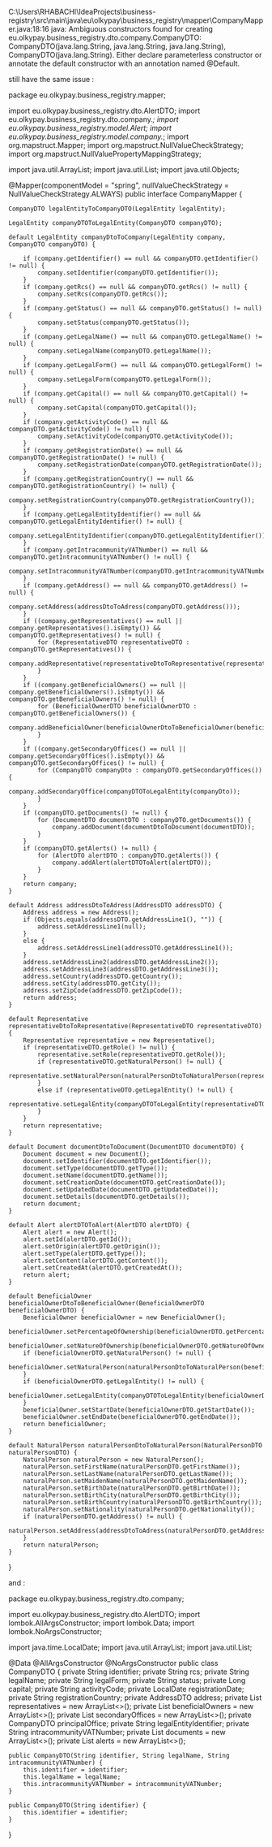 C:\Users\RHABACHI\IdeaProjects\business-registry\src\main\java\eu\olkypay\business_registry\mapper\CompanyMapper.java:18:16
java: Ambiguous constructors found for creating eu.olkypay.business_registry.dto.company.CompanyDTO: CompanyDTO(java.lang.String, java.lang.String, java.lang.String), CompanyDTO(java.lang.String). Either declare parameterless constructor or annotate the default constructor with an annotation named @Default.

still have the same issue :

package eu.olkypay.business_registry.mapper;

import eu.olkypay.business_registry.dto.AlertDTO;
import eu.olkypay.business_registry.dto.company.*;
import eu.olkypay.business_registry.model.Alert;
import eu.olkypay.business_registry.model.company.*;
import org.mapstruct.Mapper;
import org.mapstruct.NullValueCheckStrategy;
import org.mapstruct.NullValuePropertyMappingStrategy;

import java.util.ArrayList;
import java.util.List;
import java.util.Objects;

@Mapper(componentModel = "spring", nullValueCheckStrategy = NullValueCheckStrategy.ALWAYS)
public interface CompanyMapper {

    CompanyDTO legalEntityToCompanyDTO(LegalEntity legalEntity);

    LegalEntity companyDTOToLegalEntity(CompanyDTO companyDTO);

    default LegalEntity companyDtoToCompany(LegalEntity company, CompanyDTO companyDTO) {

        if (company.getIdentifier() == null && companyDTO.getIdentifier() != null) {
            company.setIdentifier(companyDTO.getIdentifier());
        }
        if (company.getRcs() == null && companyDTO.getRcs() != null) {
            company.setRcs(companyDTO.getRcs());
        }
        if (company.getStatus() == null && companyDTO.getStatus() != null) {
            company.setStatus(companyDTO.getStatus());
        }
        if (company.getLegalName() == null && companyDTO.getLegalName() != null) {
            company.setLegalName(companyDTO.getLegalName());
        }
        if (company.getLegalForm() == null && companyDTO.getLegalForm() != null) {
            company.setLegalForm(companyDTO.getLegalForm());
        }
        if (company.getCapital() == null && companyDTO.getCapital() != null) {
            company.setCapital(companyDTO.getCapital());
        }
        if (company.getActivityCode() == null && companyDTO.getActivityCode() != null) {
            company.setActivityCode(companyDTO.getActivityCode());
        }
        if (company.getRegistrationDate() == null && companyDTO.getRegistrationDate() != null) {
            company.setRegistrationDate(companyDTO.getRegistrationDate());
        }
        if (company.getRegistrationCountry() == null && companyDTO.getRegistrationCountry() != null) {
            company.setRegistrationCountry(companyDTO.getRegistrationCountry());
        }
        if (company.getLegalEntityIdentifier() == null && companyDTO.getLegalEntityIdentifier() != null) {
            company.setLegalEntityIdentifier(companyDTO.getLegalEntityIdentifier());
        }
        if (company.getIntracommunityVATNumber() == null && companyDTO.getIntracommunityVATNumber() != null) {
            company.setIntracommunityVATNumber(companyDTO.getIntracommunityVATNumber());
        }
        if (company.getAddress() == null && companyDTO.getAddress() != null) {
            company.setAddress(addressDtoToAdress(companyDTO.getAddress()));
        }
        if ((company.getRepresentatives() == null || company.getRepresentatives().isEmpty()) && companyDTO.getRepresentatives() != null) {
            for (RepresentativeDTO representativeDTO : companyDTO.getRepresentatives()) {
                company.addRepresentative(representativeDtoToRepresentative(representativeDTO));
            }
        }
        if ((company.getBeneficialOwners() == null || company.getBeneficialOwners().isEmpty()) && companyDTO.getBeneficialOwners() != null) {
            for (BeneficialOwnerDTO beneficialOwnerDTO : companyDTO.getBeneficialOwners()) {
                company.addBeneficialOwner(beneficialOwnerDtoToBeneficialOwner(beneficialOwnerDTO));
            }
        }
        if ((company.getSecondaryOffices() == null || company.getSecondaryOffices().isEmpty()) && companyDTO.getSecondaryOffices() != null) {
            for (CompanyDTO companyDto : companyDTO.getSecondaryOffices()) {
                company.addSecondaryOffice(companyDTOToLegalEntity(companyDto));
            }
        }
        if (companyDTO.getDocuments() != null) {
            for (DocumentDTO documentDTO : companyDTO.getDocuments()) {
                company.addDocument(documentDtoToDocument(documentDTO));
            }
        }
        if (companyDTO.getAlerts() != null) {
            for (AlertDTO alertDTO : companyDTO.getAlerts()) {
                company.addAlert(alertDTOToAlert(alertDTO));
            }
        }
        return company;
    }

    default Address addressDtoToAdress(AddressDTO addressDTO) {
        Address address = new Address();
        if (Objects.equals(addressDTO.getAddressLine1(), "")) {
            address.setAddressLine1(null);
        }
        else {
            address.setAddressLine1(addressDTO.getAddressLine1());
        }
        address.setAddressLine2(addressDTO.getAddressLine2());
        address.setAddressLine3(addressDTO.getAddressLine3());
        address.setCountry(addressDTO.getCountry());
        address.setCity(addressDTO.getCity());
        address.setZipCode(addressDTO.getZipCode());
        return address;
    }

    default Representative representativeDtoToRepresentative(RepresentativeDTO representativeDTO) {
        Representative representative = new Representative();
        if (representativeDTO.getRole() != null) {
            representative.setRole(representativeDTO.getRole());
            if (representativeDTO.getNaturalPerson() != null) {
                representative.setNaturalPerson(naturalPersonDtoToNaturalPerson(representativeDTO.getNaturalPerson()));
            }
            else if (representativeDTO.getLegalEntity() != null) {
                representative.setLegalEntity(companyDTOToLegalEntity(representativeDTO.getLegalEntity()));
            }
        }
        return representative;
    }

    default Document documentDtoToDocument(DocumentDTO documentDTO) {
        Document document = new Document();
        document.setIdentifier(documentDTO.getIdentifier());
        document.setType(documentDTO.getType());
        document.setName(documentDTO.getName());
        document.setCreationDate(documentDTO.getCreationDate());
        document.setUpdatedDate(documentDTO.getUpdatedDate());
        document.setDetails(documentDTO.getDetails());
        return document;
    }

    default Alert alertDTOToAlert(AlertDTO alertDTO) {
        Alert alert = new Alert();
        alert.setId(alertDTO.getId());
        alert.setOrigin(alertDTO.getOrigin());
        alert.setType(alertDTO.getType());
        alert.setContent(alertDTO.getContent());
        alert.setCreatedAt(alertDTO.getCreatedAt());
        return alert;
    }

    default BeneficialOwner beneficialOwnerDtoToBeneficialOwner(BeneficialOwnerDTO beneficialOwnerDTO) {
        BeneficialOwner beneficialOwner = new BeneficialOwner();
        beneficialOwner.setPercentageOfOwnership(beneficialOwnerDTO.getPercentageOfOwnership());
        beneficialOwner.setNatureOfOwnership(beneficialOwnerDTO.getNatureOfOwnership());
        if (beneficialOwnerDTO.getNaturalPerson() != null) {
            beneficialOwner.setNaturalPerson(naturalPersonDtoToNaturalPerson(beneficialOwnerDTO.getNaturalPerson()));
        }
        if (beneficialOwnerDTO.getLegalEntity() != null) {
            beneficialOwner.setLegalEntity(companyDTOToLegalEntity(beneficialOwnerDTO.getLegalEntity()));
        }
        beneficialOwner.setStartDate(beneficialOwnerDTO.getStartDate());
        beneficialOwner.setEndDate(beneficialOwnerDTO.getEndDate());
        return beneficialOwner;
    }

    default NaturalPerson naturalPersonDtoToNaturalPerson(NaturalPersonDTO naturalPersonDTO) {
        NaturalPerson naturalPerson = new NaturalPerson();
        naturalPerson.setFirstName(naturalPersonDTO.getFirstName());
        naturalPerson.setLastName(naturalPersonDTO.getLastName());
        naturalPerson.setMaidenName(naturalPersonDTO.getMaidenName());
        naturalPerson.setBirthDate(naturalPersonDTO.getBirthDate());
        naturalPerson.setBirthCity(naturalPersonDTO.getBirthCity());
        naturalPerson.setBirthCountry(naturalPersonDTO.getBirthCountry());
        naturalPerson.setNationality(naturalPersonDTO.getNationality());
        if (naturalPersonDTO.getAddress() != null) {
            naturalPerson.setAddress(addressDtoToAdress(naturalPersonDTO.getAddress()));
        }
        return naturalPerson;
    }

}


and :

package eu.olkypay.business_registry.dto.company;

import eu.olkypay.business_registry.dto.AlertDTO;
import lombok.AllArgsConstructor;
import lombok.Data;
import lombok.NoArgsConstructor;

import java.time.LocalDate;
import java.util.ArrayList;
import java.util.List;

@Data
@AllArgsConstructor
@NoArgsConstructor
public class CompanyDTO {
    private String identifier;
    private String rcs;
    private String legalName;
    private String legalForm;
    private String status;
    private Long capital;
    private String activityCode;
    private LocalDate registrationDate;
    private String registrationCountry;
    private AddressDTO address;
    private List<RepresentativeDTO> representatives = new ArrayList<>();
    private List<BeneficialOwnerDTO> beneficialOwners = new ArrayList<>();
    private List<CompanyDTO> secondaryOffices = new ArrayList<>();
    private CompanyDTO principalOffice;
    private String legalEntityIdentifier;
    private String intracommunityVATNumber;
    private List<DocumentDTO> documents = new ArrayList<>();
    private List<AlertDTO> alerts = new ArrayList<>();


    public CompanyDTO(String identifier, String legalName, String intracommunityVATNumber) {
        this.identifier = identifier;
        this.legalName = legalName;
        this.intracommunityVATNumber = intracommunityVATNumber;
    }

    public CompanyDTO(String identifier) {
        this.identifier = identifier;
    }
}

